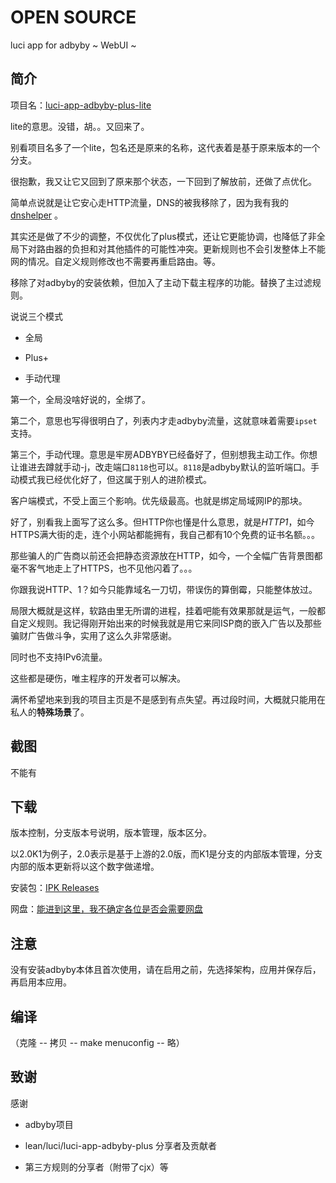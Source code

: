 # OPEN SOURCE

luci app for adbyby ~ WebUI ~

## 简介

项目名：[luci-app-adbyby-plus-lite](https://github.com/kongfl888/luci-app-adbyby-plus-lite)

lite的意思。没错，胡。。又回来了。

别看项目名多了一个lite，包名还是原来的名称，这代表着是基于原来版本的一个分支。

很抱歉，我又让它又回到了原来那个状态，一下回到了解放前，还做了点优化。

简单点说就是让它安心走HTTP流量，DNS的被我移除了，因为我有我的 [dnshelper](https://github.com/kongfl888/openwrt-my-dnshelper) 。

其实还是做了不少的调整，不仅优化了plus模式，还让它更能协调，也降低了非全局下对路由器的负担和对其他插件的可能性冲突。更新规则也不会引发整体上不能网的情况。自定义规则修改也不需要再重启路由。等。

移除了对adbyby的安装依赖，但加入了主动下载主程序的功能。替换了主过滤规则。

说说三个模式

- 全局

- Plus+

- 手动代理

第一个，全局没啥好说的，全绑了。

第二个，意思也写得很明白了，列表内才走adbyby流量，这就意味着需要`ipset`支持。

第三个，手动代理。意思是牢房ADBYBY已经备好了，但别想我主动工作。你想让谁进去蹲就手动-j，改走端口`8118`也可以。`8118`是adbyby默认的监听端口。手动模式我已经优化好了，但这属于别人的进阶模式。

客户端模式，不受上面三个影响。优先级最高。也就是绑定局域网IP的那块。

好了，别看我上面写了这么多。但HTTP你也懂是什么意思，就是*HTTP1*，如今HTTPS满大街的走，连个小网站都能拥有，我自己都有10个免费的证书名额。。。

那些骗人的广告商以前还会把静态资源放在HTTP，如今，一个全幅广告背景图都毫不客气地走上了HTTPS，也不见他闪着了。。。

你跟我说HTTP、1？如今只能靠域名一刀切，带误伤的算倒霉，只能整体放过。

局限大概就是这样，软路由里无所谓的进程，挂着吧能有效果那就是运气，一般都自定义规则。我记得刚开始出来的时候我就是用它来同ISP商的嵌入广告以及那些骗财广告做斗争，实用了这么久非常感谢。

同时也不支持IPv6流量。

这些都是硬伤，唯主程序的开发者可以解决。

满怀希望地来到我的项目主页是不是感到有点失望。再过段时间，大概就只能用在私人的<b>特殊场景</b>了。

## 截图

不能有

## 下载

版本控制，分支版本号说明，版本管理，版本区分。

以2.0K1为例子，2.0表示是基于上游的2.0版，而K1是分支的内部版本管理，分支内部的版本更新将以这个数字做递增。

安装包：[IPK Releases](https://github.com/kongfl888/luci-app-adbyby-plus-lite/releases)

网盘：[能进到这里，我不确定各位是否会需要网盘](https://www.ksite.cn/contents/luci-app-adbyby.html#download)

## 注意

没有安装adbyby本体且首次使用，请在启用之前，先选择架构，应用并保存后，再启用本应用。

## 编译

（克隆 -- 拷贝 -- make menuconfig -- 略）

## 致谢

感谢

- adbyby项目

- lean/luci/luci-app-adbyby-plus 分享者及贡献者

- 第三方规则的分享者（附带了cjx）等
